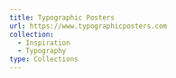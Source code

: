 ```yaml
---
title: Typographic Posters
url: https://www.typographicposters.com
collection:
  - Inspiration
  - Typography
type: Collections
---
```

